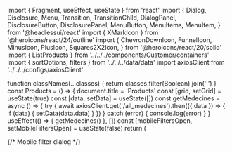 import { Fragment, useEffect, useState } from 'react'
import {
  Dialog,
  Disclosure,
  Menu,
  Transition,
  TransitionChild,
  DialogPanel,
  DisclosureButton,
  DisclosurePanel,
  MenuButton,
  MenuItems,
  MenuItem,
} from '@headlessui/react'
import { XMarkIcon } from '@heroicons/react/24/outline'
import {
  ChevronDownIcon,
  FunnelIcon,
  MinusIcon,
  PlusIcon,
  Squares2X2Icon,
} from '@heroicons/react/20/solid'
import { ListProducts } from '../../../components/Customer/containers'
import { sortOptions, filters } from '../../../data/data'
import axiosClient from '../../../configs/axiosClient'

function classNames(...classes) {
  return classes.filter(Boolean).join(' ')
}
const Products = () => {
  document.title = 'Products'
  const [grid, setGrid] = useState(true)
  const [data, setData] = useState([])
  const getMedecines = async () => {
    try {
      await axiosClient.get('/all_medecines').then(({ data }) => {
        if (data) {
          setData(data.data)
        }
      })
    } catch (error) {
      console.log(error)
    }
  }
  useEffect(() => {
    getMedecines()
  }, [])
  const [mobileFiltersOpen, setMobileFiltersOpen] = useState(false)
  return (
    <section className='bg-white w-full'>
      <div>
        {/* Mobile filter dialog */}
        <Transition show={mobileFiltersOpen} as={Fragment}>
          <Dialog
            as='div'
            className='relative z-40 lg:hidden'
            onClose={setMobileFiltersOpen}
          >
            <TransitionChild
              as={Fragment}
              enter='transition-opacity ease-linear duration-300'
              enterFrom='opacity-0'
              enterTo='opacity-100'
              leave='transition-opacity ease-linear duration-300'
              leaveFrom='opacity-100'
              leaveTo='opacity-0'
            >
              <div className='fixed inset-0 bg-black bg-opacity-25' />
            </TransitionChild>

            <div className='fixed inset-0 z-40 flex'>
              <TransitionChild
                as={Fragment}
                enter='transition ease-in-out duration-300 transform'
                enterFrom='translate-x-full'
                enterTo='translate-x-0'
                leave='transition ease-in-out duration-300 transform'
                leaveFrom='translate-x-0'
                leaveTo='translate-x-full'
              >
                <DialogPanel className='relative ml-auto flex h-full w-full max-w-xs flex-col overflow-y-auto bg-white py-4 pb-12 shadow-xl'>
                  <div className='flex items-center justify-between px-4'>
                    <h2 className='text-lg font-medium text-gray-900'>
                      Filters
                    </h2>
                    <button
                      type='button'
                      className='-mr-2 flex h-10 w-10 items-center justify-center rounded-md bg-white p-2 text-gray-400'
                      onClick={() => setMobileFiltersOpen(false)}
                    >
                      <span className='sr-only'>Close menu</span>
                      <XMarkIcon className='h-6 w-6' aria-hidden='true' />
                    </button>
                  </div>

                  {/* Filters */}
                  <form className='mt-4 border-t border-gray-200'>
                    <h3 className='sr-only'>Categories</h3>
                    {filters.map((section) => (
                      <Disclosure
                        as='div'
                        key={section.id}
                        className='border-t border-gray-200 px-4 py-6'
                      >
                        {({ open }) => (
                          <>
                            <h3 className='-mx-2 -my-3 flow-root'>
                              <DisclosureButton className='flex w-full items-center justify-between bg-white px-2 py-3 text-gray-400 hover:text-gray-500'>
                                <span className='font-medium text-gray-900'>
                                  {section.name}
                                </span>
                                <span className='ml-6 flex items-center'>
                                  {open ? (
                                    <MinusIcon
                                      className='h-5 w-5'
                                      aria-hidden='true'
                                    />
                                  ) : (
                                    <PlusIcon
                                      className='h-5 w-5'
                                      aria-hidden='true'
                                    />
                                  )}
                                </span>
                              </DisclosureButton>
                            </h3>
                            <DisclosurePanel className='pt-6'>
                              <div className='space-y-6'>
                                {section.options.map((option, optionIdx) => (
                                  <div
                                    key={option.value}
                                    className='flex items-center'
                                  >
                                    <input
                                      id={`filter-mobile-${section.id}-${optionIdx}`}
                                      name={`flavor`}
                                      defaultValue={option.value}
                                      type='radio'
                                      defaultChecked={option.checked}
                                      className='h-4 w-4 rounded border-gray-300 text-green-600 focus:ring-green-500 checked:bg-green-400'
                                      style={{ backgroundColor: 'green' }}
                                      onChange={() => setFloavor(option.value)}
                                    />
                                    <label
                                      htmlFor={`filter-mobile-${section.id}-${optionIdx}`}
                                      className='ml-3 min-w-0 flex-1 text-gray-500'
                                    >
                                      {option.label}
                                    </label>
                                  </div>
                                ))}
                              </div>
                            </DisclosurePanel>
                          </>
                        )}
                      </Disclosure>
                    ))}
                  </form>
                </DialogPanel>
              </TransitionChild>
            </div>
          </Dialog>
        </Transition>

        <main className='mx-auto max-w-7xl px-4 sm:px-6 lg:px-8'>
          <div className='flex items-baseline justify-between border-b border-gray-200 pb-6 pt-24'>
            <h1 className='text-4xl font-bold tracking-tight text-gray-900'>
              Our Products
            </h1>

            <div className='flex items-center'>
              <Menu as='div' className='relative inline-block text-left'>
                <div>
                  <MenuButton className='group inline-flex justify-center text-sm font-medium text-gray-700 hover:text-gray-900'>
                    Sort
                    <ChevronDownIcon
                      className='-mr-1 ml-1 h-5 w-5 flex-shrink-0 text-gray-400 group-hover:text-gray-500'
                      aria-hidden='true'
                    />
                  </MenuButton>
                </div>

                <Transition
                  as={Fragment}
                  enter='transition ease-out duration-100'
                  enterFrom='transform opacity-0 scale-95'
                  enterTo='transform opacity-100 scale-100'
                  leave='transition ease-in duration-75'
                  leaveFrom='transform opacity-100 scale-100'
                  leaveTo='transform opacity-0 scale-95'
                >
                  <MenuItems className='absolute right-0 z-10 mt-2 w-40 origin-top-right rounded-md bg-white shadow-2xl ring-1 ring-black ring-opacity-5 focus:outline-none'>
                    <div className='py-1'>
                      {sortOptions.map((option) => (
                        <MenuItem key={option.name}>
                          {({ active }) => (
                            <button
                              onClick={() => handleSortByOption(option.option)}
                              className={classNames(
                                option.current
                                  ? 'font-medium text-gray-900'
                                  : 'text-gray-500',
                                active ? 'bg-gray-100' : '',
                                'block px-4 py-2 text-sm w-full'
                              )}
                            >
                              {option.name}
                            </button>
                          )}
                        </MenuItem>
                      ))}
                    </div>
                  </MenuItems>
                </Transition>
              </Menu>

              <button
                type='button'
                className='-m-2 ml-5 p-2 text-gray-400 hover:text-gray-500 sm:ml-7'
                onClick={() => setGrid(!grid)}
              >
                <span className='sr-only'>View grid</span>
                {grid ? (
                  <Squares2X2Icon className='h-5 w-5' aria-hidden='true' />
                ) : (
                  <svg
                    xmlns='http://www.w3.org/2000/svg'
                    fill='none'
                    viewBox='0 0 24 24'
                    strokeWidth={1.5}
                    stroke='currentColor'
                    className='w-5 h-5'
                  >
                    <path
                      strokeLinecap='round'
                      strokeLinejoin='round'
                      d='M3.375 19.5h17.25m-17.25 0a1.125 1.125 0 01-1.125-1.125M3.375 19.5h7.5c.621 0 1.125-.504 1.125-1.125m-9.75 0V5.625m0 12.75v-1.5c0-.621.504-1.125 1.125-1.125m18.375 2.625V5.625m0 12.75c0 .621-.504 1.125-1.125 1.125m1.125-1.125v-1.5c0-.621-.504-1.125-1.125-1.125m0 3.75h-7.5A1.125 1.125 0 0112 18.375m9.75-12.75c0-.621-.504-1.125-1.125-1.125H3.375c-.621 0-1.125.504-1.125 1.125m19.5 0v1.5c0 .621-.504 1.125-1.125 1.125M2.25 5.625v1.5c0 .621.504 1.125 1.125 1.125m0 0h17.25m-17.25 0h7.5c.621 0 1.125.504 1.125 1.125M3.375 8.25c-.621 0-1.125.504-1.125 1.125v1.5c0 .621.504 1.125 1.125 1.125m17.25-3.75h-7.5c-.621 0-1.125.504-1.125 1.125m8.625-1.125c.621 0 1.125.504 1.125 1.125v1.5c0 .621-.504 1.125-1.125 1.125m-17.25 0h7.5m-7.5 0c-.621 0-1.125.504-1.125 1.125v1.5c0 .621.504 1.125 1.125 1.125M12 10.875v-1.5m0 1.5c0 .621-.504 1.125-1.125 1.125M12 10.875c0 .621.504 1.125 1.125 1.125m-2.25 0c.621 0 1.125.504 1.125 1.125M13.125 12h7.5m-7.5 0c-.621 0-1.125.504-1.125 1.125M20.625 12c.621 0 1.125.504 1.125 1.125v1.5c0 .621-.504 1.125-1.125 1.125m-17.25 0h7.5M12 14.625v-1.5m0 1.5c0 .621-.504 1.125-1.125 1.125M12 14.625c0 .621.504 1.125 1.125 1.125m-2.25 0c.621 0 1.125.504 1.125 1.125m0 1.5v-1.5m0 0c0-.621.504-1.125 1.125-1.125m0 0h7.5'
                    />
                  </svg>
                )}
              </button>
              <button
                type='button'
                className='-m-2 ml-4 p-2 text-gray-400 hover:text-gray-500 sm:ml-6 lg:hidden'
                onClick={() => setMobileFiltersOpen(true)}
              >
                <span className='sr-only'>Filters</span>
                <FunnelIcon className='h-5 w-5' aria-hidden='true' />
              </button>
            </div>
          </div>

          <section aria-labelledby='products-heading' className='pb-24 pt-6'>
            <h2 id='products-heading' className='sr-only'>
              Products
            </h2>

            <div className='grid grid-cols-1 gap-x-8 gap-y-10 lg:grid-cols-4'>
              {/* Filters */}
              <form className='hidden lg:block'>
                {filters.map((section) => (
                  <Disclosure
                    as='div'
                    key={section.id}
                    className='border-b border-gray-200 py-6'
                  >
                    {({ open }) => (
                      <>
                        <h3 className='-my-3 flow-root'>
                          <DisclosureButton className='flex w-full items-center justify-between bg-white py-3 text-sm text-gray-400 hover:text-gray-500'>
                            <span className='font-medium text-gray-900'>
                              {section.name}
                            </span>
                            <span className='ml-6 flex items-center'>
                              {open ? (
                                <MinusIcon
                                  className='h-5 w-5'
                                  aria-hidden='true'
                                />
                              ) : (
                                <PlusIcon
                                  className='h-5 w-5'
                                  aria-hidden='true'
                                />
                              )}
                            </span>
                          </DisclosureButton>
                        </h3>
                        <DisclosurePanel className='pt-6'>
                          <div className='space-y-4'>
                            {section.options.map((option, optionIdx) => (
                              <div
                                key={option.value}
                                className='flex items-center'
                              >
                                <input
                                  id={`filter-${section.id}-${optionIdx}`}
                                  name={`flavor`}
                                  defaultValue={option.value}
                                  type='radio'
                                  defaultChecked={option.checked}
                                  className='h-4 w-4 rounded border-gray-300 text-green-600 focus:ring-green-500 checked:bg-green-400'
                                  style={{ backgroundColor: 'green' }}
                                  onChange={() => setFloavor(option.value)}
                                />
                                <label
                                  htmlFor={`filter-${section.id}-${optionIdx}`}
                                  className='ml-3 text-sm text-gray-600'
                                >
                                  {option.label}
                                </label>
                              </div>
                            ))}
                          </div>
                        </DisclosurePanel>
                      </>
                    )}
                  </Disclosure>
                ))}
              </form>

              {/* Product grid */}
              <div className='lg:col-span-3'>
                <ListProducts data={data} grid={grid} />
              </div>
            </div>
          </section>
        </main>
      </div>
    </section>
  )
}

export default Products
